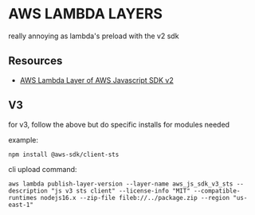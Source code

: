 # AWS LAMBDA LAYERS

really annoying as lambda's preload with the v2 sdk

## Resources

- [AWS Lambda Layer of AWS Javascript SDK v2](https://aws.amazon.com/premiumsupport/knowledge-center/lambda-layer-aws-sdk-latest-version/)

## V3

for v3, follow the above but do specific installs for modules needed

example:

```console
npm install @aws-sdk/client-sts
```

cli upload command:

```console
aws lambda publish-layer-version --layer-name aws_js_sdk_v3_sts --description "js v3 sts client" --license-info "MIT" --compatible-runtimes nodejs16.x --zip-file fileb://../package.zip --region "us-east-1"
```

